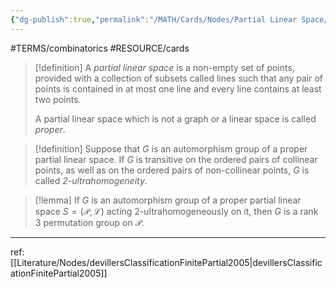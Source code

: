 ```yaml
---
{"dg-publish":true,"permalink":"/MATH/Cards/Nodes/Partial Linear Space/","dgPassFrontmatter":true}
---
```


#TERMS/combinatorics #RESOURCE/cards 

> [!definition]
> A *partial linear space* is a non-empty set of points, provided with a collection of subsets called lines such that any pair of points is contained in at most one line and every line contains at least two points.
> 
> A partial linear space which is not a graph or a linear space is called *proper*.

> [!definition]
> Suppose that $G$ is an automorphism group of a proper partial linear space. If $G$ is transitive on the ordered pairs of collinear points, as well as on the ordered pairs of non-collinear points, $G$ is called *2-ultrahomogeneity*.

> [!lemma]
> If $G$ is an automorphism group of a proper partial linear space $S =(\mathcal P,\mathcal L)$ acting $2$-ultrahomogeneously on it, then $G$ is a rank $3$ permutation group on $\mathcal P$.

*****
ref: [[Literature/Nodes/devillersClassificationFinitePartial2005\|devillersClassificationFinitePartial2005]]

